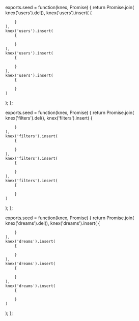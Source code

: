 exports.seed = function(knex, Promise) {
  return Promise.join(
    knex('users').del(),
    knex('users').insert(
        {

        }
    ),
    knex('users').insert(
        {

        }
    ),
    knex('users').insert(
        {

        }
    ),
    knex('users').insert(
        {

        }
    )
  );
};

exports.seed = function(knex, Promise) {
  return Promise.join(
    knex('filters').del(),
    knex('filters').insert(
        {

        }
    ),
    knex('filters').insert(
        {

        }
    ),
    knex('filters').insert(
        {

        }
    ),
    knex('filters').insert(
        {

        }
    )
  );
};

exports.seed = function(knex, Promise) {
  return Promise.join(
    knex('dreams').del(),
    knex('dreams').insert(
        {

        }
    ),
    knex('dreams').insert(
        {

        }
    ),
    knex('dreams').insert(
        {

        }
    ),
    knex('dreams').insert(
        {

        }
    )
  );
};
